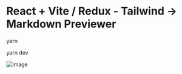 # React + Vite  / Redux - Tailwind ->  Markdown Previewer

yarn 

yarn dev

![image](https://github.com/NNakreSS/redux/assets/87872407/a1530004-e108-4fe0-82dd-7ab0aeb287f8)
 
